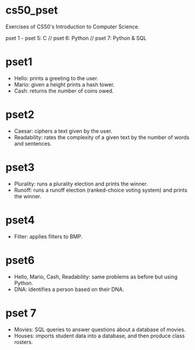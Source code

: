 # cs50_pset

Exercises of CS50's Introduction to Computer Science.

pset 1 - pset 5: C // pset 6: Python // pset 7: Python & SQL

# pset1

- Hello: prints a greeting to the user.
- Mario: given a height prints a hash tower.
- Cash: returns the number of coins owed.

# pset2

- Caesar: ciphers a text given by the user.
- Readability: rates the complexity of a given text by the number of words and sentences.

# pset3

- Plurality: runs a plurality election and prints the winner.
- Runoff: runs a runoff election (ranked-choice voting system) and prints the winner.

# pset4

- Filter: applies filters to BMP. 

# pset6

- Hello, Mario, Cash, Readability: same problems as before but using Python.
- DNA: identifies a person based on their DNA.

# pset 7

- Movies: SQL queries to answer questions about a database of movies.
- Houses: imports student data into a database, and then produce class rosters.
